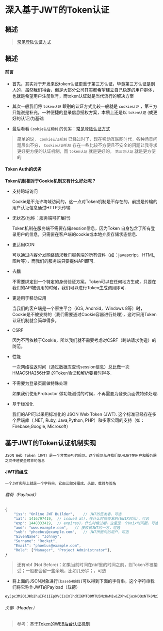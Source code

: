 <!--
 * @Description: 深入浅出基于JWT的Token认证
 * @Date: 2019-08-12 15:27:08
 * @LastEditors: phoebus
 * @LastEditTime: 2019-08-12 16:01:20
 -->
# 深入基于JWT的Token认证

## 概述

> [常见登陆认证方式](知识笔记/大前端/前端安全/登录认证/常见登陆认证方式.md)

## 概述

#### 前言

* 首先，其实对于开发来说token认证更重于第三方认证，毕竟第三方认证是别人的，虽然我们得会，但是大部分公司其实都希望建立自己稳定的用户群体，也就是希望用户注册账号，而token认证就是当代流行的解决方案

* 其次一般我们将 `token认证` 跟别的认证方式比较一般就是 `cookie认证` ，第三方只能说是补充，一种便捷的登录信息授权方案，本质上还是以 `token认证` (或更好的认证)为基础

* 最后看看 `Cookie认证机制` 的优劣：[常见登陆认证方式](知识笔记/大前端/前端安全/登录认证/常见登陆认证方式.md)

> 简单的说， `Cookie认证机制` 已经过时了，现在移动互联网时代，各种场景问题层出不穷， `Cookie认证机制` 存在一些比较不方便且不安全的问题让我寻求更好更方便的认证机制，而 `token认证` 就是更好的， `第三方认证` 就是更方便的

#### Token Auth的优劣

**Token机制相对于Cookie机制又有什么好处呢？**

* 支持跨域访问

	Cookie是不允许垮域访问的，这一点对Token机制是不存在的，前提是传输的用户认证信息通过HTTP头传输.

* 无状态(也称：服务端可扩展行)

	Token机制在服务端不需要存储session信息，因为Token 自身包含了所有登录用户的信息，只需要在客户端的cookie或本地介质存储状态信息.

* 更适用CDN

	可以通过内容分发网络请求我们服务端的所有资料（如：javascript，HTML,图片等），而我们的服务端只要提供API即可.

* 去耦

	不需要绑定到一个特定的身份验证方案。Token可以在任何地方生成，只要在我们的API被调用的时候，我们可以进行Token生成调用即可.

* 更适用于移动应用

	当我们的客户端是一个原生平台（iOS, Android，Windows 8等）时，Cookie是不被支持的（我们需要通过Cookie容器进行处理），这时采用Token认证机制就会简单得多。

* CSRF

	因为不再依赖于Cookie，所以我们就不需要考虑对CSRF（跨站请求伪造）的防范。

* 性能

	一次网络往返时间（通过数据库查询session信息）总比做一次HMACSHA256计算 的Token验证和解析要费时得多.

* 不需要为登录页面做特殊处理

	如果我们使用Protractor 做功能测试的时候，不再需要为登录页面做特殊处理.

* 基于标准化

	我们的API可以采用标准化的 JSON Web Token (JWT). 这个标准已经存在多个后端库（.NET, Ruby, Java,Python, PHP）和多家公司的支持（如：Firebase,Google, Microsoft）

## 基于JWT的Token认证机制实现

	JSON Web Token（JWT）是一个非常轻巧的规范。这个规范允许我们使用JWT在用户和服务器之间传递安全可靠的信息

#### JWT的组成

	一个JWT实际上就是一个字符串，它由三部分组成，头部、载荷与签名

###### 载荷（Payload）

``` js
{
    "iss": "Online JWT Builder",	// JWT的签发者，可选
    "iat": 1416797419,	// issued at)，在什么时候签发的(UNIX时间)，可选
    "exp": 1448333419,	// expires)，什么时候过期，这里是一个Unix时间戳，可选
    "aud": "www.example.com",	// 接收该JWT的一方，可选
    "sub": "phoebus@example.com",	// JWT所面向的用户，可选
    "GivenName": "Johnny",
    "Surname": "Rocket",
    "Email": "phoebus@example.com",
    "Role": ["Manager", "Project Administrator"],
}
```

> 还有nbf (Not Before)：如果当前时间在nbf里的时间之前，则Token不被接受；一般都会留一些余地，比如几分钟；，可选

* 将上面的JSON对象进行`[base64编码]`可以得到下面的字符串，这个字符串我们将它称作JWT的Payload（载荷）

``` bash
eyJpc3MiOiJKb2huIFd1IEpXVCIsImlhdCI6MTQ0MTU5MzUwMiwiZXhwIjoxNDQxNTk0NzIyLCJhdWQiOiJ3d3cuZXhhbXBsZS5jb20iLCJzdWIiOiJqcm9ja2V0QGV4YW1wbGUuY29tIiwiZnJvbV91c2VyIjoiQiIsInRhcmdldF91c2VyIjoiQSJ9
```

###### 头部（Header）




> 参考：[基于Token的WEB后台认证机制](https://www.cnblogs.com/xiekeli/p/5607107.html)

